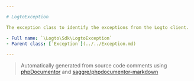 ```yaml
---

# LogtoException

The exception class to identify the exceptions from the Logto client.

- Full name: `\Logto\Sdk\LogtoException`
- Parent class: [`Exception`](../../Exception.md)

---
```


> Automatically generated from source code comments using [phpDocumentor](http://www.phpdoc.org/) and [saggre/phpdocumentor-markdown](https://github.com/Saggre/phpDocumentor-markdown)
